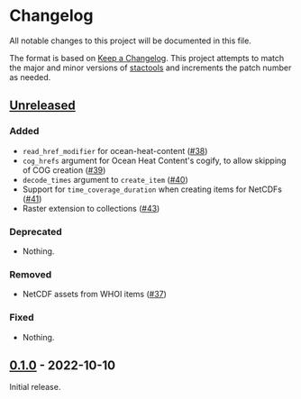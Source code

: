 # Changelog

All notable changes to this project will be documented in this file.

The format is based on [Keep a Changelog](https://keepachangelog.com/en/1.0.0/).
This project attempts to match the major and minor versions of
[stactools](https://github.com/stac-utils/stactools) and increments the patch
number as needed.

## [Unreleased]

### Added

- `read_href_modifier` for ocean-heat-content ([#38](https://github.com/stactools-packages/noaa-cdr/pull/38))
- `cog_hrefs` argument for Ocean Heat Content's cogify, to allow skipping of COG
  creation ([#39](https://github.com/stactools-packages/noaa-cdr/pull/39))
- `decode_times` argument to `create_item` ([#40](https://github.com/stactools-packages/noaa-cdr/pull/40))
- Support for `time_coverage_duration` when creating items for NetCDFs ([#41](https://github.com/stactools-packages/noaa-cdr/pull/41))
- Raster extension to collections ([#43](https://github.com/stactools-packages/noaa-cdr/pull/43))

### Deprecated

- Nothing.

### Removed

- NetCDF assets from WHOI items ([#37](https://github.com/stactools-packages/noaa-cdr/pull/37))

### Fixed

- Nothing.

## [0.1.0] - 2022-10-10

Initial release.

[Unreleased]: <https://github.com/stactools-packages/noaa-cdr/tree/main/>
[0.1.0]: <https://github.com/stactools-packages/noaa-cdr/releases/tag/v0.1.0>
